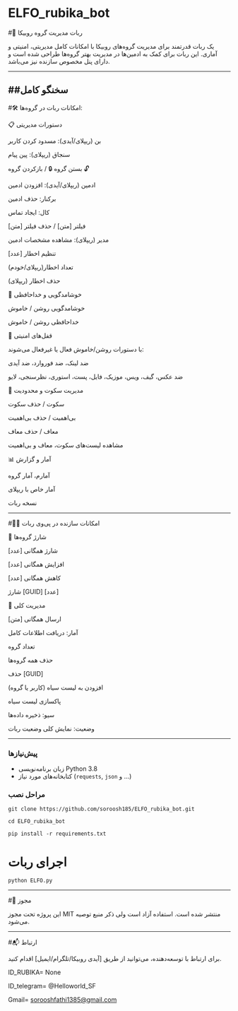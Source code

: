 # ELFO_rubika_bot

#🤖 ربات مدیریت گروه روبیکا

یک ربات قدرتمند برای مدیریت گروه‌های روبیکا با امکانات کامل مدیریتی، امنیتی و آماری. این ربات برای کمک به ادمین‌ها در مدیریت بهتر گروه‌ها طراحی شده است و دارای پنل مخصوص سازنده نیز می‌باشد.

---
##سخنگو کامل
---

#🛠 امکانات ربات در گروه‌ها:

📋 دستورات مدیریتی

بن (ریپلای/آیدی): مسدود کردن کاربر

سنجاق (ریپلای): پین پیام

بستن گروه 🔒 / بازکردن گروه 🔓

ادمین (ریپلای/آیدی): افزودن ادمین

برکنار: حذف ادمین

کال: ایجاد تماس

فیلتر [متن] / حذف فیلتر [متن]

مدیر (ریپلای): مشاهده مشخصات ادمین

تنظیم اخطار [عدد]

تعداد اخطار(ریپلای/خودم)

حذف اخطار (ریپلای)


🌟 خوشامدگویی و خداحافظی

خوشامدگویی روشن / خاموش

خداحافظی روشن / خاموش


🔐 قفل‌های امنیتی

با دستورات روشن/خاموش فعال یا غیرفعال می‌شوند:

ضد لینک، ضد فوروارد، ضد آیدی

ضد عکس، گیف، ویس، موزیک، فایل، پست، استوری، نظرسنجی، لایو


🤫 مدیریت سکوت و محدودیت

سکوت / حذف سکوت

بی‌اهمیت / حذف بی‌اهمیت

معاف / حذف معاف

مشاهده لیست‌های سکوت، معاف و بی‌اهمیت


📊 آمار و گزارش

آمارم، آمار گروه

آمار خاص با ریپلای

نسخه ربات



---

#🧑‍💻 امکانات سازنده در پی‌وی ربات

💼 شارژ گروه‌ها

شارژ همگانی [عدد]

افزایش همگانی [عدد]

کاهش همگانی [عدد]

شارژ [GUID] [عدد]


🔧 مدیریت کلی

ارسال همگانی [متن]

آمار: دریافت اطلاعات کامل

تعداد گروه

حذف همه گروه‌ها

حذف [GUID]

افزودن به لیست سیاه (کاربر یا گروه)

پاکسازی لیست سیاه

سیو: ذخیره داده‌ها

وضعیت: نمایش کلی وضعیت ربات



---

### پیش‌نیازها

- زبان برنامه‌نویسی Python 3.8 
- کتابخانه‌های مورد نیاز (`requests`, `json` و ...)  

### مراحل نصب


```git clone https://github.com/soroosh185/ELFO_rubika_bot.git```

```cd ELFO_rubika_bot```

```pip install -r requirements.txt```

# اجرای ربات
```python ELFO.py```

---

#📄 مجوز

این پروژه تحت مجوز MIT منتشر شده است. استفاده آزاد است ولی ذکر منبع توصیه می‌شود.


---

#📬 ارتباط

برای ارتباط با توسعه‌دهنده، می‌توانید از طریق [آیدی روبیکا/تلگرام/ایمیل] اقدام کنید.

ID_RUBIKA= None

ID_telegram= @Helloworld_SF

Gmail= sorooshfathi1385@gmail.com
